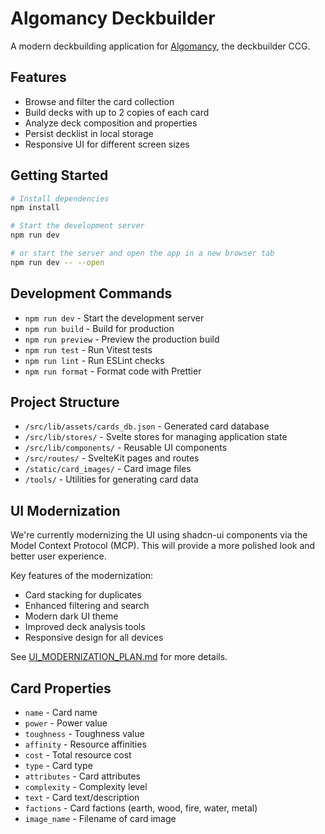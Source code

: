 # Algomancy Deckbuilder

A modern deckbuilding application for [Algomancy](https://algomancy.io/), the deckbuilder CCG.

## Features

- Browse and filter the card collection
- Build decks with up to 2 copies of each card
- Analyze deck composition and properties
- Persist decklist in local storage
- Responsive UI for different screen sizes

## Getting Started

```bash
# Install dependencies
npm install

# Start the development server
npm run dev

# or start the server and open the app in a new browser tab
npm run dev -- --open
```

## Development Commands

- `npm run dev` - Start the development server
- `npm run build` - Build for production
- `npm run preview` - Preview the production build
- `npm run test` - Run Vitest tests
- `npm run lint` - Run ESLint checks
- `npm run format` - Format code with Prettier

## Project Structure

- `/src/lib/assets/cards_db.json` - Generated card database
- `/src/lib/stores/` - Svelte stores for managing application state
- `/src/lib/components/` - Reusable UI components
- `/src/routes/` - SvelteKit pages and routes
- `/static/card_images/` - Card image files
- `/tools/` - Utilities for generating card data

## UI Modernization

We're currently modernizing the UI using shadcn-ui components via the Model Context Protocol (MCP). This will provide a more polished look and better user experience.

Key features of the modernization:
- Card stacking for duplicates
- Enhanced filtering and search
- Modern dark UI theme
- Improved deck analysis tools
- Responsive design for all devices

See [UI_MODERNIZATION_PLAN.md](./UI_MODERNIZATION_PLAN.md) for more details.

## Card Properties

- `name` - Card name
- `power` - Power value
- `toughness` - Toughness value
- `affinity` - Resource affinities
- `cost` - Total resource cost
- `type` - Card type
- `attributes` - Card attributes
- `complexity` - Complexity level
- `text` - Card text/description
- `factions` - Card factions (earth, wood, fire, water, metal)
- `image_name` - Filename of card image
